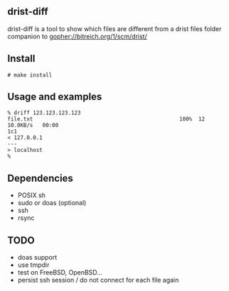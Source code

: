 drist-diff
----------

drist-diff is a tool to show which files are different from a drist files folder  
companion to <gopher://bitreich.org/1/scm/drist/>

Install
-------

```
# make install
```

Usage and examples
------------------

```
% driff 123.123.123.123
file.txt                                              100%  12    10.0KB/s   00:00
1c1
< 127.0.0.1
---
> localhost
% 
```

Dependencies
------------

- POSIX sh
- sudo or doas (optional)
- ssh
- rsync

TODO
----

- doas support
- use tmpdir
- test on FreeBSD, OpenBSD...
- persist ssh session / do not connect for each file again
